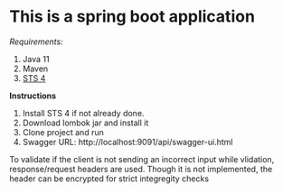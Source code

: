 # This is a spring boot application

*Requirements:*
1) Java 11
2) Maven
3) [STS 4](https://download.springsource.com/release/STS4/4.13.1.RELEASE/dist/e4.22/spring-tool-suite-4-4.13.1.RELEASE-e4.22.0-win32.win32.x86_64.self-extracting.jar)

**Instructions**
1) Install STS 4 if not already done.
2) Download lombok jar and install it
3) Clone project and run
4) Swagger URL: http://localhost:9091/api/swagger-ui.html

To validate if the client is not sending an incorrect input while vlidation, response/request headers are used. 
Though it is not implemented, the header can be encrypted for strict integregity checks
